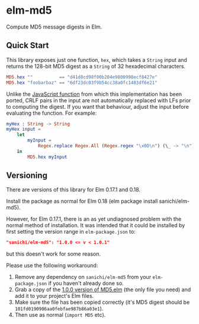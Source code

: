 # elm-md5

Compute MD5 message digests in Elm.

## Quick Start

This library exposes just one function, `hex`, which takes a `String` input and returns the 128-bit MD5
digest as a `String` of 32 hexadecimal characters.

```elm
MD5.hex ""          == "d41d8cd98f00b204e9800998ecf8427e"
MD5.hex "foobarbaz" == "6df23dc03f9b54cc38a0fc1483df6e21"
```

Unlike the [JavaScript function](https://css-tricks.com/snippets/javascript/javascript-md5/) from which this
implementation has been ported, CRLF pairs in the input are not automatically replaced with LFs prior to computing
the digest. If you want that behaviour, adjust the input before evaluating the function. For example:

```elm
myHex : String -> String
myHex input =
    let
        myInput =
            Regex.replace Regex.All (Regex.regex "\x0D\n") (\_ -> "\n") input
    in
        MD5.hex myInput
```

## Versioning

There are versions of this library for Elm 0.17.1 and 0.18.

Install the package as normal for Elm 0.18 (elm package install sanichi/elm-md5).

However, for Elm 0.17.1, there is an as yet undiagnosed problem with the normal method of installation.
It was intended that it could be installed by first setting the version range in `elm-package.json` to:

```json
"sanichi/elm-md5": "1.0.0 <= v < 1.0.1"
```

but this doesn't work for some reason.

Please use the following workaround:

1. Remove any dependency on `sanichi/elm-md5` from your `elm-package.json` if you haven't already done so.
1. Grab a copy of the [1.0.0 version of MD5.elm](https://raw.githubusercontent.com/sanichi/elm-md5/1.0.0/src/MD5.elm) (the only file you need) and add it to your project's Elm files.
1. Make sure the file has been copied correctly (it's MD5 digest should be `101fd0190906aa0febfae987b86a03e1`).
1. Then use as normal (`import MD5` etc).
